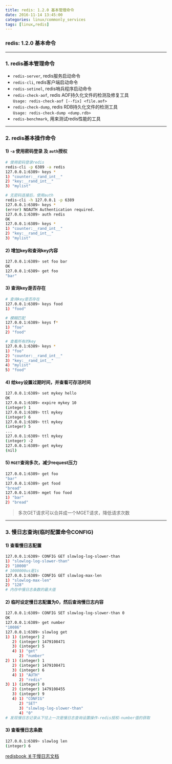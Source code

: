 ```yaml
---
title: redis: 1.2.0 基本管理命令
date: 2016-11-14 13:45:00
categories: linux/commonly_services
tags: [linux,redis]
---
```

### redis: 1.2.0 基本命令

---

### 1. redis基本管理命令
- `redis-server`, redis服务启动命令
- `redis-cli`, redis客户端启动命令
- `redis-setinel`, redis哨兵程序启动命令
- `redis-check-aof`, redis AOF持久化文件的检测及修复工具  
`Usage: redis-check-aof [--fix] <file.aof>`
- `redis-check-dump`, redis RDB持久化文件的检测工具  
`Usage: redis-check-dump <dump.rdb>`
- `redis-benchmark`, 用来测试redis性能的工具

---

### 2. redis基本操作命令
#### 1) `-a` 使用密码登录 及 `auth`授权
``` bash
# 使用密码登录redis
redis-cli -p 6389 -a redis
127.0.0.1:6389> keys *
1) "counter:__rand_int__"
2) "key:__rand_int__"
3) "mylist"

# 无密码连接后，使用auth
redis-cli -h 127.0.0.1 -p 6389
127.0.0.1:6389> keys *
(error) NOAUTH Authentication required.
127.0.0.1:6389> auth redis
OK
127.0.0.1:6389> keys *
1) "counter:__rand_int__"
2) "key:__rand_int__"
3) "mylist"
```

#### 2) 增加key和查询key内容
``` bash
127.0.0.1:6389> set foo bar
OK
127.0.0.1:6389> get foo
"bar"
```

#### 3) 查询key是否存在
``` bash
# 查询key是否存在
127.0.0.1:6389> keys food
1) "food"

# 模糊匹配
127.0.0.1:6389> keys f*
1) "foo"
2) "food"

# 查看所有的key
127.0.0.1:6389> keys *
1) "foo"
2) "counter:__rand_int__"
3) "key:__rand_int__"
4) "mylist"
5) "food"
```

#### 4) 给key设置过期时间，并查看可存活时间
``` bash
127.0.0.1:6389> set mykey hello
OK
127.0.0.1:6389> expire mykey 10
(integer) 1
127.0.0.1:6389> ttl mykey
(integer) 6
127.0.0.1:6389> ttl mykey
(integer) 5
...
127.0.0.1:6389> ttl mykey
(integer) -2
127.0.0.1:6389> get mykey
(nil)
```

#### 5) `MGET`查询多次，减少request压力
``` bash
127.0.0.1:6389> get foo
"bar"
127.0.0.1:6389> get food
"bread"
127.0.0.1:6389> mget foo food
1) "bar"
2) "bread"
```
> 多次GET请求可以合并成一个MGET请求，降低请求次数

---

### 3. 慢日志查询(临时配置命令CONFIG)
#### 1)  查看慢日志配置
``` bash
127.0.0.1:6389> CONFIG GET slowlog-log-slower-than
1) "slowlog-log-slower-than"
2) "10000"
# 1000000us是1s
127.0.0.1:6389> CONFIG GET slowlog-max-len
1) "slowlog-max-len"
2) "128"
# 内存中慢日志条数的最大值
```

#### 2) 临时设定慢日志配置为0，然后查询慢日志内容
``` bash
127.0.0.1:6389> CONFIG SET slowlog-log-slower-than 0
OK
127.0.0.1:6389> get number
"10086"
127.0.0.1:6389> slowlog get
1) 1) (integer) 2
   2) (integer) 1479108471
   3) (integer) 5
   4) 1) "get"
      2) "number"
2) 1) (integer) 1
   2) (integer) 1479108471
   3) (integer) 6
   4) 1) "AUTH"
      2) "redis"
3) 1) (integer) 0
   2) (integer) 1479108455
   3) (integer) 9
   4) 1) "CONFIG"
      2) "SET"
      3) "slowlog-log-slower-than"
      4) "0"
# 发现慢日志记录从下往上一次是慢日志查询设置操作-redis授权-number值的获取
```

#### 3) 查看慢日志条数
``` bash
127.0.0.1:6389> slowlog len
(integer) 6
```
[redisbook 关于慢日志文档](http://redisbook.com/preview/slowlog/content.html)  
